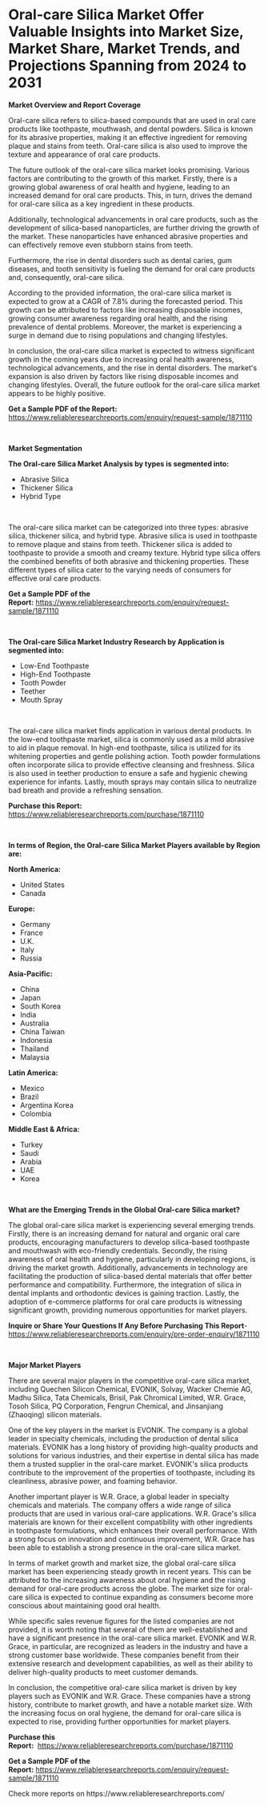 <p><h1>Oral-care Silica Market Offer Valuable Insights into Market Size, Market Share, Market Trends, and Projections Spanning from 2024 to 2031</h1></p><p><strong>Market Overview and Report Coverage</strong></p>
<p><p>Oral-care silica refers to silica-based compounds that are used in oral care products like toothpaste, mouthwash, and dental powders. Silica is known for its abrasive properties, making it an effective ingredient for removing plaque and stains from teeth. Oral-care silica is also used to improve the texture and appearance of oral care products.</p><p>The future outlook of the oral-care silica market looks promising. Various factors are contributing to the growth of this market. Firstly, there is a growing global awareness of oral health and hygiene, leading to an increased demand for oral care products. This, in turn, drives the demand for oral-care silica as a key ingredient in these products.</p><p>Additionally, technological advancements in oral care products, such as the development of silica-based nanoparticles, are further driving the growth of the market. These nanoparticles have enhanced abrasive properties and can effectively remove even stubborn stains from teeth.</p><p>Furthermore, the rise in dental disorders such as dental caries, gum diseases, and tooth sensitivity is fueling the demand for oral care products and, consequently, oral-care silica.</p><p>According to the provided information, the oral-care silica market is expected to grow at a CAGR of 7.8% during the forecasted period. This growth can be attributed to factors like increasing disposable incomes, growing consumer awareness regarding oral health, and the rising prevalence of dental problems. Moreover, the market is experiencing a surge in demand due to rising populations and changing lifestyles.</p><p>In conclusion, the oral-care silica market is expected to witness significant growth in the coming years due to increasing oral health awareness, technological advancements, and the rise in dental disorders. The market's expansion is also driven by factors like rising disposable incomes and changing lifestyles. Overall, the future outlook for the oral-care silica market appears to be highly positive.</p></p>
<p><strong>Get a Sample PDF of the Report:</strong> <a href="https://www.reliableresearchreports.com/enquiry/request-sample/1871110">https://www.reliableresearchreports.com/enquiry/request-sample/1871110</a></p>
<p>&nbsp;</p>
<p><strong>Market Segmentation</strong></p>
<p><strong>The Oral-care Silica Market Analysis by types is segmented into:</strong></p>
<p><ul><li>Abrasive Silica</li><li>Thickener Silica</li><li>Hybrid Type</li></ul></p>
<p>&nbsp;</p>
<p><p>The oral-care silica market can be categorized into three types: abrasive silica, thickener silica, and hybrid type. Abrasive silica is used in toothpaste to remove plaque and stains from teeth. Thickener silica is added to toothpaste to provide a smooth and creamy texture. Hybrid type silica offers the combined benefits of both abrasive and thickening properties. These different types of silica cater to the varying needs of consumers for effective oral care products.</p></p>
<p><strong>Get a Sample PDF of the Report:</strong>&nbsp;<a href="https://www.reliableresearchreports.com/enquiry/request-sample/1871110">https://www.reliableresearchreports.com/enquiry/request-sample/1871110</a></p>
<p>&nbsp;</p>
<p><strong>The Oral-care Silica Market Industry Research by Application is segmented into:</strong></p>
<p><ul><li>Low-End Toothpaste</li><li>High-End Toothpaste</li><li>Tooth Powder</li><li>Teether</li><li>Mouth Spray</li></ul></p>
<p>&nbsp;</p>
<p><p>The oral-care silica market finds application in various dental products. In the low-end toothpaste market, silica is commonly used as a mild abrasive to aid in plaque removal. In high-end toothpaste, silica is utilized for its whitening properties and gentle polishing action. Tooth powder formulations often incorporate silica to provide effective cleansing and freshness. Silica is also used in teether production to ensure a safe and hygienic chewing experience for infants. Lastly, mouth sprays may contain silica to neutralize bad breath and provide a refreshing sensation.</p></p>
<p><strong>Purchase this Report:</strong>&nbsp; <a href="https://www.reliableresearchreports.com/purchase/1871110">https://www.reliableresearchreports.com/purchase/1871110</a></p>
<p>&nbsp;</p>
<p><strong>In terms of Region, the Oral-care Silica Market Players available by Region are:</strong></p>
<p>
    <p> <strong> North America: </strong>
        <ul>
            <li>United States</li>
            <li>Canada</li>
        </ul>
        </p> 
    <p> <strong> Europe: </strong>
        <ul>
            <li>Germany</li>
            <li>France</li>
            <li>U.K.</li>
            <li>Italy</li>
            <li>Russia</li>
        </ul>
        </p> 
    <p> <strong> Asia-Pacific: </strong>
        <ul>
            <li>China</li>
            <li>Japan</li>
            <li>South Korea</li>
            <li>India</li>
            <li>Australia</li>
            <li>China Taiwan</li>
            <li>Indonesia</li>
            <li>Thailand</li>
            <li>Malaysia</li>
        </ul>
        </p> 
    <p> <strong> Latin America: </strong>
        <ul>
            <li>Mexico</li>
            <li>Brazil</li>
            <li>Argentina Korea</li>
            <li>Colombia</li>
        </ul>
        </p> 
    <p> <strong> Middle East & Africa: </strong>
        <ul>
            <li>Turkey</li>
            <li>Saudi</li>
            <li>Arabia</li>
            <li>UAE</li>
            <li>Korea</li>
        </ul>
    </p>
    </p>
<p>&nbsp;</p>
<p><strong>What are the Emerging Trends in the Global Oral-care Silica market?</strong></p>
<p><p>The global oral-care silica market is experiencing several emerging trends. Firstly, there is an increasing demand for natural and organic oral care products, encouraging manufacturers to develop silica-based toothpaste and mouthwash with eco-friendly credentials. Secondly, the rising awareness of oral health and hygiene, particularly in developing regions, is driving the market growth. Additionally, advancements in technology are facilitating the production of silica-based dental materials that offer better performance and compatibility. Furthermore, the integration of silica in dental implants and orthodontic devices is gaining traction. Lastly, the adoption of e-commerce platforms for oral care products is witnessing significant growth, providing numerous opportunities for market players.</p></p>
<p><strong>Inquire or Share Your Questions If Any Before Purchasing This Report</strong>- <a href="https://www.reliableresearchreports.com/enquiry/pre-order-enquiry/1871110">https://www.reliableresearchreports.com/enquiry/pre-order-enquiry/1871110</a></p>
<p>&nbsp;</p>
<p><strong>Major Market Players</strong></p>
<p><p>There are several major players in the competitive oral-care silica market, including Quechen Silicon Chemical, EVONIK, Solvay, Wacker Chemie AG, Madhu Silica, Tata Chemicals, Brisil, Pak Chromical Limited, W.R. Grace, Tosoh Silica, PQ Corporation, Fengrun Chemical, and Jinsanjiang (Zhaoqing) silicon materials.</p><p>One of the key players in the market is EVONIK. The company is a global leader in specialty chemicals, including the production of dental silica materials. EVONIK has a long history of providing high-quality products and solutions for various industries, and their expertise in dental silica has made them a trusted supplier in the oral-care market. EVONIK's silica products contribute to the improvement of the properties of toothpaste, including its cleanliness, abrasive power, and foaming behavior.</p><p>Another important player is W.R. Grace, a global leader in specialty chemicals and materials. The company offers a wide range of silica products that are used in various oral-care applications. W.R. Grace's silica materials are known for their excellent compatibility with other ingredients in toothpaste formulations, which enhances their overall performance. With a strong focus on innovation and continuous improvement, W.R. Grace has been able to establish a strong presence in the oral-care silica market.</p><p>In terms of market growth and market size, the global oral-care silica market has been experiencing steady growth in recent years. This can be attributed to the increasing awareness about oral hygiene and the rising demand for oral-care products across the globe. The market size for oral-care silica is expected to continue expanding as consumers become more conscious about maintaining good oral health.</p><p>While specific sales revenue figures for the listed companies are not provided, it is worth noting that several of them are well-established and have a significant presence in the oral-care silica market. EVONIK and W.R. Grace, in particular, are recognized as leaders in the industry and have a strong customer base worldwide. These companies benefit from their extensive research and development capabilities, as well as their ability to deliver high-quality products to meet customer demands.</p><p>In conclusion, the competitive oral-care silica market is driven by key players such as EVONIK and W.R. Grace. These companies have a strong history, contribute to market growth, and have a notable market size. With the increasing focus on oral hygiene, the demand for oral-care silica is expected to rise, providing further opportunities for market players.</p></p>
<p><strong>Purchase this Report:</strong>&nbsp;&nbsp;<a href="https://www.reliableresearchreports.com/purchase/1871110">https://www.reliableresearchreports.com/purchase/1871110</a></p>
<p></p>
<p><strong>Get a Sample PDF of the Report:</strong>&nbsp;<a href="https://www.reliableresearchreports.com/enquiry/request-sample/1871110">https://www.reliableresearchreports.com/enquiry/request-sample/1871110</a></p>
<p>Check more reports on https://www.reliableresearchreports.com/</p>